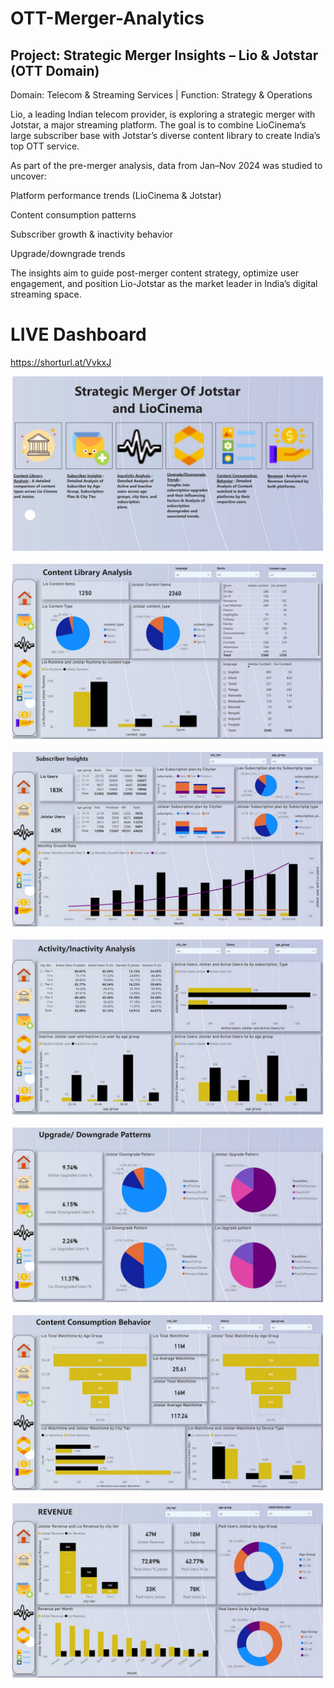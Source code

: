 # OTT-Merger-Analytics
## Project: Strategic Merger Insights – Lio & Jotstar (OTT Domain)
Domain: Telecom & Streaming Services | Function: Strategy & Operations

Lio, a leading Indian telecom provider, is exploring a strategic merger with Jotstar, a major streaming platform. The goal is to combine LioCinema’s large subscriber base with Jotstar’s diverse content library to create India’s top OTT service.

As part of the pre-merger analysis, data from Jan–Nov 2024 was studied to uncover:

Platform performance trends (LioCinema & Jotstar)

Content consumption patterns

Subscriber growth & inactivity behavior

Upgrade/downgrade trends

The insights aim to guide post-merger content strategy, optimize user engagement, and position Lio-Jotstar as the market leader in India’s digital streaming space.

# LIVE Dashboard
https://shorturl.at/VvkxJ

![image-name](https://github.com/Vallabesh/OTT-Merger-Analytics/blob/main/Slide1.JPG)

![image-name](https://github.com/Vallabesh/OTT-Merger-Analytics/blob/main/Slide2.JPG)

![image-name](https://github.com/Vallabesh/OTT-Merger-Analytics/blob/main/Slide3.JPG)

![image-name](https://github.com/Vallabesh/OTT-Merger-Analytics/blob/main/Slide4.JPG)

![image-name](https://github.com/Vallabesh/OTT-Merger-Analytics/blob/main/Slide5.JPG)

![image-name](https://github.com/Vallabesh/OTT-Merger-Analytics/blob/main/Slide6.JPG)

![image-name](https://github.com/Vallabesh/OTT-Merger-Analytics/blob/main/Slide7.JPG)







